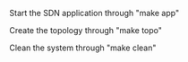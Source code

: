 Start the SDN application through "make app"

Create the topology through "make topo"

Clean the system through "make clean"
